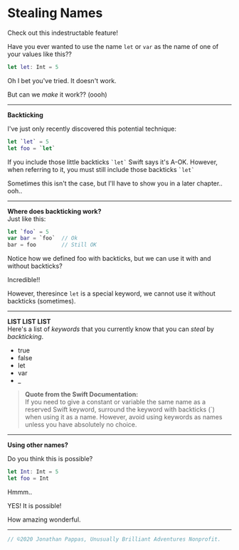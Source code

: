 # **Stealing Names**

Check out this indestructable feature!

Have you ever wanted to use the name `let` or `var` as the name of one of your values like this??

```swift
let let: Int = 5
```

Oh I bet you've tried. It doesn't work.

But can we *make* it work?? (oooh)

---
**Backticking**

I've just only recently discovered this potential technique:

```swift
let `let` = 5
let foo = `let`
```

If you include those little backticks ``` `let` ``` Swift says it's A-OK. However, when referring to it, you must still include those backticks ``` `let` ```

Sometimes this isn't the case, but I'll have to show you in a later chapter.. ooh..

---
**Where does backticking work?**<br>
Just like this:

```swift
let `foo` = 5
var bar = `foo`  // Ok
bar = foo        // Still OK
```

Notice how we defined foo with backticks, but we can use it with and without backticks?

Incredible!!

However, theresince `let` is a special keyword, we cannot use it without backticks (sometimes).


---
**LIST LIST LIST**<br>
Here's a list of *keywords* that you currently know that you can *steal* by *backticking*.

- true
- false
- let
- var
- _


>**Quote from the Swift Documentation:**<br>
>If you need to give a constant or variable the same name as a reserved Swift keyword, surround the keyword with backticks (`) when using it as a name. However, avoid using keywords as names unless you have absolutely no choice.

---
**Using other names?**

Do you think this is possible?

```swift
let Int: Int = 5
let foo = Int
```

Hmmm..

YES! It is possible!

How amazing wonderful.

---

```swift
// ©2020 Jonathan Pappas, Unusually Brilliant Adventures Nonprofit.
```